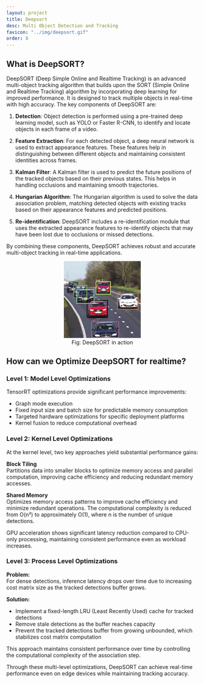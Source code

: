 ```yaml
---
layout: project
title: Deepsort
desc: Multi Object Detection and Tracking
favicon: "../img/deepsort.gif"
order: 8
---
```



## What is DeepSORT?
DeepSORT (Deep Simple Online and Realtime Tracking) is an advanced multi-object tracking algorithm that builds upon the SORT (Simple Online and Realtime Tracking) algorithm by incorporating deep learning for improved performance. It is designed to track multiple objects in real-time with high accuracy. The key components of DeepSORT are:

1. **Detection**: Object detection is performed using a pre-trained deep learning model, such as YOLO or Faster R-CNN, to identify and locate objects in each frame of a video.

2. **Feature Extraction**: For each detected object, a deep neural network is used to extract appearance features. These features help in distinguishing between different objects and maintaining consistent identities across frames.

3. **Kalman Filter**: A Kalman filter is used to predict the future positions of the tracked objects based on their previous states. This helps in handling occlusions and maintaining smooth trajectories.

4. **Hungarian Algorithm**: The Hungarian algorithm is used to solve the data association problem, matching detected objects with existing tracks based on their appearance features and predicted positions.

5. **Re-identification**: DeepSORT includes a re-identification module that uses the extracted appearance features to re-identify objects that may have been lost due to occlusions or missed detections.

By combining these components, DeepSORT achieves robust and accurate multi-object tracking in real-time applications.

<div style="text-align:center">
    <img src="../img/deepsort.gif" width="40%">
    <figcaption>Fig: DeepSORT in action</figcaption>
</div>


## How can we Optimize DeepSORT for realtime?

### Level 1: Model Level Optimizations
TensorRT optimizations provide significant performance improvements:
- Graph mode execution
- Fixed input size and batch size for predictable memory consumption
- Targeted hardware optimizations for specific deployment platforms
- Kernel fusion to reduce computational overhead

### Level 2: Kernel Level Optimizations
At the kernel level, two key approaches yield substantial performance gains:

**Block Tiling**  
Partitions data into smaller blocks to optimize memory access and parallel computation, improving cache efficiency and reducing redundant memory accesses.

**Shared Memory**  
Optimizes memory access patterns to improve cache efficiency and minimize redundant operations. The computational complexity is reduced from O(n²) to approximately O(1), where n is the number of unique detections.

GPU acceleration shows significant latency reduction compared to CPU-only processing, maintaining consistent performance even as workload increases.

### Level 3: Process Level Optimizations
**Problem:**  
For dense detections, inference latency drops over time due to increasing cost matrix size as the tracked detections buffer grows.

**Solution:**  
- Implement a fixed-length LRU (Least Recently Used) cache for tracked detections
- Remove stale detections as the buffer reaches capacity
- Prevent the tracked detections buffer from growing unbounded, which stabilizes cost matrix computation

This approach maintains consistent performance over time by controlling the computational complexity of the association step.

Through these multi-level optimizations, DeepSORT can achieve real-time performance even on edge devices while maintaining tracking accuracy.
